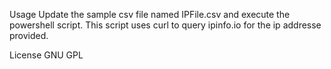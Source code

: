 
Usage
Update the sample csv file named IPFile.csv and execute the powershell script. This script uses curl to query ipinfo.io for the ip addresse provided.

License
GNU GPL